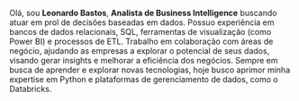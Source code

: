 Olá, sou **Leonardo Bastos**, **Analista de Business Intelligence** buscando atuar em prol de decisões baseadas em dados. 
Possuo experiência em bancos de dados relacionais, SQL, ferramentas de visualização (como Power BI) e processos de ETL. 
Trabalho em  colaboração com áreas de negócio, ajudando as empresas a explorar o potencial de seus dados, visando gerar insights e melhorar a eficiência dos negócios.
Sempre em busca de aprender e explorar novas tecnologias, hoje busco aprimor minha expertise em Python e plataformas de gerenciamento de dados, como o Databricks.
